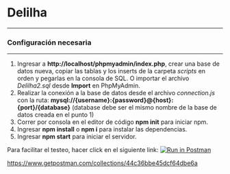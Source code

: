 # Delilha


---

### Configuración necesaria

---

1. Ingresar a **http://localhost/phpmyadmin/index.php**, crear una base de datos nueva, copiar las tablas y los inserts de la carpeta _scripts_ en orden y pegarlas en la consola de SQL. O importar el archivo _Delilha2.sql_ desde **Import** en PhpMyAdmin.
2. Realizar la conexión a la base de datos desde el archivo _connection.js_ con la ruta: **mysql://{username}:{password}@{host}:{port}/{database}** (database debe ser el mismo nombre de la base de datos creada en el punto 1)
3. Correr por consola en el editor de código **npm init** para iniciar npm.
4. Ingresar **npm install** o **npm i** para instalar las dependencias.
5. Ingresar **npm start** para iniciar el servidor.

Para facilitar el testeo, hacer click en el siguiente link:
[![Run in Postman](https://run.pstmn.io/button.svg)](https://app.getpostman.com/run-collection/44c36bbe45dcf64dbe6a)

https://www.getpostman.com/collections/44c36bbe45dcf64dbe6a




